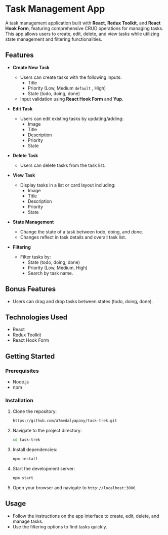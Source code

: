 # Task Management App

A task management application built with **React**, **Redux Toolkit**, and **React Hook Form**, featuring comprehensive CRUD operations for managing tasks. This app allows users to create, edit, delete, and view tasks while utilizing state management and filtering functionalities.

## Features

- **Create New Task**
  - Users can create tasks with the following inputs:
    - Title
    - Priority (Low, Medium `default` , High)
    - State (todo, doing, done)
  - Input validation using **React Hook Form** and **Yup**.

- **Edit Task**
  - Users can edit existing tasks by updating/adding:
    - Image
    - Title
    - Description
    - Priority
    - State

- **Delete Task**
  - Users can delete tasks from the task list.

- **View Task**
  - Display tasks in a list or card layout including:
    - Image
    - Title
    - Description
    - Priority
    - State

- **State Management**
  - Change the state of a task between todo, doing, and done.
  - Changes reflect in task details and overall task list.

- **Filtering**
  - Filter tasks by:
    - State (todo, doing, done)
    - Priority (Low, Medium, High)
    - Search by task name.

## Bonus Features

- Users can drag and drop tasks between states (todo, doing, done).

## Technologies Used

- React
- Redux Toolkit
- React Hook Form

## Getting Started

### Prerequisites

- Node.js
- npm

### Installation

1. Clone the repository:

   ```bash
   https://github.com/a7medalyapany/task-trek.git
   ```

2. Navigate to the project directory:

   ```bash
   cd task-trek
   ```

3. Install dependencies:

   ```bash
   npm install
   ```

4. Start the development server:

   ```bash
   npm start
   ```

5. Open your browser and navigate to `http://localhost:3000`.

## Usage

- Follow the instructions on the app interface to create, edit, delete, and manage tasks.
- Use the filtering options to find tasks quickly.
